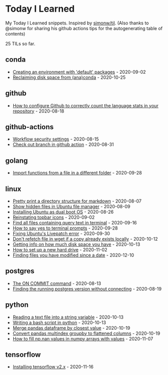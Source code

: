 # Today I Learned

My Today I Learned snippets. Inspired by [simonw/til](https://github.com/simonw/til). (Also thanks to @simonw for sharing his github actions tips for the autogenerating table of contents)

<!-- count starts -->25<!-- count ends --> TILs so far.

<!-- index starts -->
## conda

* [Creating an environment with 'default' packages](https://github.com/wwymak/til/blob/master/conda/default_environment.md) - 2020-09-02
* [Reclaiming disk space from (ana)conda](https://github.com/wwymak/til/blob/master/conda/reclaim_disk_space.md) - 2020-10-25

## github

* [How to configure Github to correctly count the language stats in your repository](https://github.com/wwymak/til/blob/master/github/language_stats_configuration.md) - 2020-08-18

## github-actions

* [Workflow security settings](https://github.com/wwymak/til/blob/master/github-actions/workflow_security_settings.md) - 2020-08-15
* [Check out branch in github action](https://github.com/wwymak/til/blob/master/github-actions/checkout_branch_in_github_pr_action.md) - 2020-08-31

## golang

* [Import functions from a file in a different folder](https://github.com/wwymak/til/blob/master/golang/import_func_from_different_folder.md) - 2020-09-28

## linux

* [Pretty print a directory structure for markdown](https://github.com/wwymak/til/blob/master/linux/pretty_print_directory_structure.md) - 2020-08-07
* [Show hidden files in Ubuntu file manager](https://github.com/wwymak/til/blob/master/linux/show_hidden_files.md) - 2020-08-09
* [Installing Ubuntu as dual boot OS](https://github.com/wwymak/til/blob/master/linux/install_ubuntu_dual_boot.md) - 2020-08-26
* [Reinstating topbar icons](https://github.com/wwymak/til/blob/master/linux/reinstate_topbar_icons.md) - 2020-09-02
* [Find all files containing query text in terminal](https://github.com/wwymak/til/blob/master/linux/find_text_in_any_file.md) - 2020-09-16
* [How to say yes to terminal prompts](https://github.com/wwymak/til/blob/master/linux/say_yes_automatically.md) - 2020-09-28
* [Fixing Ubuntu's Livepatch error](https://github.com/wwymak/til/blob/master/linux/fix_livepatch_error.md) - 2020-09-30
* [Don't refetch file in wget if a copy already exists locally](https://github.com/wwymak/til/blob/master/linux/wget_dont_refetch.md) - 2020-10-12
* [Getting info on how much disk space you have](https://github.com/wwymak/til/blob/master/linux/list_disk_sizes.md) - 2020-10-13
* [How to set up a new hard drive](https://github.com/wwymak/til/blob/master/linux/setting_up_new_hard_drive.md) - 2020-11-02
* [Finding files you have modified since a date](https://github.com/wwymak/til/blob/master/linux/find_files_modified_since.md) - 2020-12-10

## postgres

* [The ON COMMIT command](https://github.com/wwymak/til/blob/master/postgres/on_commit.md) - 2020-08-13
* [Finding the running postgres version without connecting](https://github.com/wwymak/til/blob/master/postgres/getting_postgres_version.md) - 2020-08-19

## python

* [Reading a text file into a string variable](https://github.com/wwymak/til/blob/master/python/read_text_file_into_string_one_liner.md) - 2020-10-13
* [Writing a bash script in python](https://github.com/wwymak/til/blob/master/python/writing_bash_script.md) - 2020-10-13
* [Merge pandas dataframe by closest value](https://github.com/wwymak/til/blob/master/python/pandas_merge_by_closes.md) - 2020-10-19
* [Convert pandas multindex groupby to flattened columns](https://github.com/wwymak/til/blob/master/python/pandas_flatten_multiindex.md) - 2020-10-19
* [How to fill np.nan values in numpy arrays with values](https://github.com/wwymak/til/blob/master/python/numpy_fillna.md) - 2020-11-07

## tensorflow

* [Installing tensorflow v2.x](https://github.com/wwymak/til/blob/master/tensorflow/installation_notes_nov_2020.md) - 2020-11-16
<!-- index ends -->
